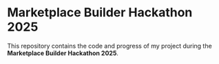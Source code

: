 # Marketplace Builder Hackathon 2025

This repository contains the code and progress of my project during the **Marketplace Builder Hackathon 2025**.
